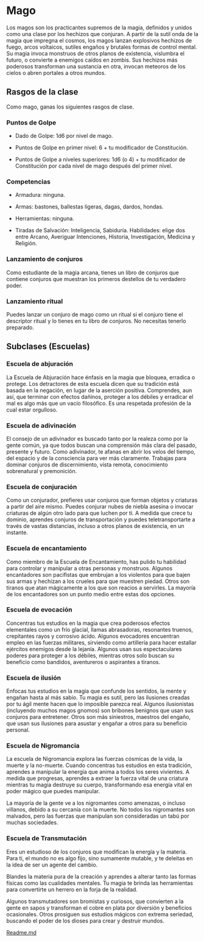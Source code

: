 # Mago

Los magos son los practicantes supremos de la magia, definidos y unidos como una clase por los hechizos que conjuran. A partir de la sutil onda de la magia que impregna el cosmos, los magos lanzan explosivos hechizos de fuego, arcos
voltaicos, sutiles engaños y brutales formas de control mental. Su magia invoca monstruos de otros planos de existencia,
vislumbra el futuro, o convierte a enemigos caídos en zombis.
Sus hechizos más poderosos transforman una sustancia en
otra, invocan meteoros de los cielos o abren portales a otros
mundos.

## Rasgos de la clase

Como mago, ganas los siguientes rasgos de clase.
### Puntos de Golpe

- Dado de Golpe: 1d6 por nivel de mago.

- Puntos de Golpe en primer nivel: 6 + tu modificador de
Constitución.

- Puntos de Golpe a niveles superiores: 1d6 (o 4) + tu modificador de Constitución por cada nivel de mago después del
primer nivel.

### Competencias

- Armadura: ninguna.

- Armas: bastones, ballestas ligeras, dagas, dardos, hondas.

- Herramientas: ninguna.

- Tiradas de Salvación: Inteligencia, Sabiduría.
Habilidades: elige dos entre Arcano, Averiguar Intenciones,
Historia, Investigación, Medicina y Religión.

### Lanzamiento de conjuros
Como estudiante de la magia arcana, tienes un libro de conjuros que contiene conjuros que muestran los primeros destellos de tu verdadero poder.

### Lanzamiento ritual

Puedes lanzar un conjuro de mago como un ritual si el conjuro tiene el descriptor ritual y lo tienes en tu libro de conjuros. No necesitas tenerlo preparado.

## Subclases (Escuelas)

### Escuela de abjuración
La Escuela de Abjuración hace énfasis en la magia que bloquea, erradica o protege. Los detractores de esta escuela dicen que su tradición está basada en la negación, en lugar de
la aserción positiva. Comprendes, aun así, que terminar con
efectos dañinos, proteger a los débiles y erradicar el mal es
algo más que un vacío filosófico. Es una respetada profesión
de la cual estar orgulloso.
### Escuela de adivinación
El consejo de un adivinador es buscado tanto por la realeza
como por la gente común, ya que todos buscan una comprensión más clara del pasado, presente y futuro. Como adivinador, te afanas en abrir los velos del tiempo, del espacio y de
la consciencia para ver más claramente. Trabajas para dominar conjuros de discernimiento, vista remota, conocimiento
sobrenatural y premonición.
### Escuela de conjuración
Como un conjurador, prefieres usar conjuros que forman objetos y criaturas a partir del aire mismo. Puedes conjurar nubes de niebla asesina o invocar criaturas de algún otro lado
para que luchen por ti. A medida que crece tu dominio, aprendes conjuros de transportación y puedes teletransportarte a
través de vastas distancias, incluso a otros planos de existencia, en un instante.

### Escuela de encantamiento
Como miembro de la Escuela de Encantamiento, has pulido
tu habilidad para controlar y manipular a otras personas y
monstruos. Algunos encantadores son pacifistas que embrujan a los violentos para que bajen sus armas y hechizan a los
crueles para que muestren piedad. Otros son tiranos que atan
mágicamente a los que son reacios a servirles. La mayoría de
los encantadores son un punto medio entre estas dos opciones.
### Escuela de evocación
Concentras tus estudios en la magia que crea poderosos efectos elementales como un frío glacial, llamas abrasadoras, resonantes truenos, crepitantes rayos y corrosivo ácido. Algunos evocadores encuentran empleo en las fuerzas militares,
sirviendo como artillería para hacer estallar ejércitos enemigos desde la lejanía. Algunos usan sus espectaculares poderes para proteger a los débiles, mientras otros solo buscan su
beneficio como bandidos, aventureros o aspirantes a tiranos.
### Escuela de ilusión
Enfocas tus estudios en la magia que confunde los sentidos,
la mente y engañan hasta al más sabio. Tu magia es sutil, pero
las ilusiones creadas por tu ágil mente hacen que lo imposible
parezca real. Algunos ilusionistas (incluyendo muchos magos
gnomos) son bribones benignos que usan sus conjuros para
entretener. Otros son más siniestros, maestros del engaño,
que usan sus ilusiones para asustar y engañar a otros para su
beneficio personal.

### Escuela de Nigromancia
La escuela de Nigromancia explora las fuerzas cósmicas de
la vida, la muerte y la no-muerte. Cuando concentras tus estudios en esta tradición, aprendes a manipular la energía que
anima a todos los seres vivientes. A medida que progresas,
aprendes a extraer la fuerza vital de una criatura mientras tu
magia destruye su cuerpo, transformando esa energía vital en
poder mágico que puedes manipular.

La mayoría de la gente ve a los nigromantes como amenazas, o incluso villanos, debido a su cercanía con la muerte. No
todos los nigromantes son malvados, pero las fuerzas que manipulan son consideradas un tabú por muchas sociedades.

### Escuela de Transmutación
Eres un estudioso de los conjuros que modifican la energía y
la materia. Para ti, el mundo no es algo fijo, sino sumamente
mutable, y te deleitas en la idea de ser un agente del cambio.

Blandes la materia pura de la creación y aprendes a alterar tanto las formas físicas como las cualidades mentales. Tu
magia te brinda las herramientas para convertirte un herrero
en la forja de la realidad.

Algunos transmutadores son bromistas y curiosos, que
convierten a la gente en sapos y transforman el cobre en plata
por diversión y beneficios ocasionales. Otros prosiguen sus
estudios mágicos con extrema seriedad, buscando el poder
de los dioses para crear y destruir mundos.



[Readme.md](README.md)